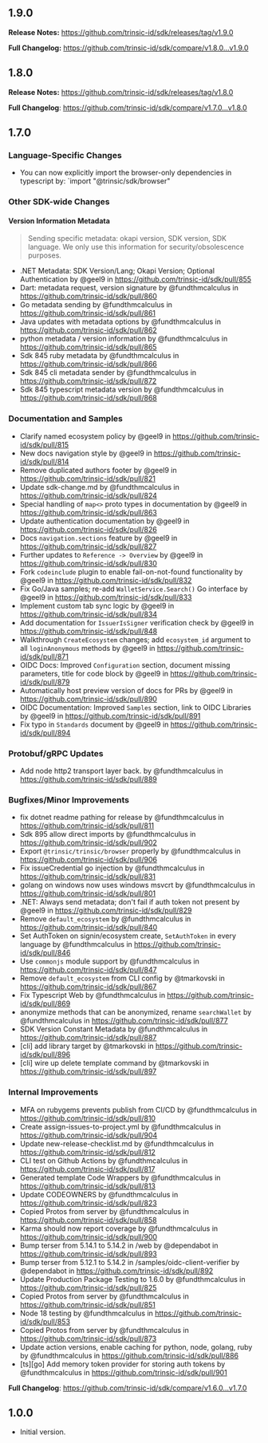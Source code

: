 ## 1.9.0
**Release Notes:** https://github.com/trinsic-id/sdk/releases/tag/v1.9.0

**Full Changelog:** https://github.com/trinsic-id/sdk/compare/v1.8.0...v1.9.0

## 1.8.0
**Release Notes:** https://github.com/trinsic-id/sdk/releases/tag/v1.8.0

**Full Changelog**: https://github.com/trinsic-id/sdk/compare/v1.7.0...v1.8.0

## 1.7.0

### Language-Specific Changes
* You can now explicitly import the browser-only dependencies in typescript by: `import "@trinsic/sdk/browser"

### Other SDK-wide Changes
#### Version Information Metadata
> Sending specific metadata: okapi version, SDK version, SDK language. We only use this information for security/obsolescence purposes.
* .NET Metadata: SDK Version/Lang; Okapi Version; Optional Authentication by @geel9 in https://github.com/trinsic-id/sdk/pull/855
* Dart: metadata request, version signature by @fundthmcalculus in https://github.com/trinsic-id/sdk/pull/860
* Go metadata sending by @fundthmcalculus in https://github.com/trinsic-id/sdk/pull/861
* Java updates with metadata options by @fundthmcalculus in https://github.com/trinsic-id/sdk/pull/862
* python metadata / version information by @fundthmcalculus in https://github.com/trinsic-id/sdk/pull/865
* Sdk 845 ruby metadata by @fundthmcalculus in https://github.com/trinsic-id/sdk/pull/866
* Sdk 845 cli metadata sender by @fundthmcalculus in https://github.com/trinsic-id/sdk/pull/872
* Sdk 845 typescript metadata version by @fundthmcalculus in https://github.com/trinsic-id/sdk/pull/868


### Documentation and Samples
* Clarify named ecosystem policy by @geel9 in https://github.com/trinsic-id/sdk/pull/815
* New docs navigation style by @geel9 in https://github.com/trinsic-id/sdk/pull/814
* Remove duplicated authors footer by @geel9 in https://github.com/trinsic-id/sdk/pull/821
* Update sdk-change.md by @fundthmcalculus in https://github.com/trinsic-id/sdk/pull/824
* Special handling of `map<>` proto types in documentation by @geel9 in https://github.com/trinsic-id/sdk/pull/863
* Update authentication documentation by @geel9 in https://github.com/trinsic-id/sdk/pull/826
* Docs `navigation.sections` feature by @geel9 in https://github.com/trinsic-id/sdk/pull/827
* Further updates to `Reference -> Overview` by @geel9 in https://github.com/trinsic-id/sdk/pull/830
* Fork `codeinclude` plugin to enable fail-on-not-found functionality by @geel9 in https://github.com/trinsic-id/sdk/pull/832
* Fix Go/Java samples; re-add `WalletService.Search()` Go interface by @geel9 in https://github.com/trinsic-id/sdk/pull/833
* Implement custom tab sync logic by @geel9 in https://github.com/trinsic-id/sdk/pull/834
* Add documentation for `IssuerIsSigner` verification check by @geel9 in https://github.com/trinsic-id/sdk/pull/848
* Walkthrough `CreateEcosystem` changes; add `ecosystem_id` argument to all `loginAnonymous` methods by @geel9 in https://github.com/trinsic-id/sdk/pull/871
* OIDC Docs: Improved `Configuration` section, document missing parameters, title for code block by @geel9 in https://github.com/trinsic-id/sdk/pull/879
* Automatically host preview version of docs for PRs by @geel9 in https://github.com/trinsic-id/sdk/pull/890
* OIDC Documentation: Improved `Samples` section, link to OIDC Libraries by @geel9 in https://github.com/trinsic-id/sdk/pull/891
* Fix typo in `Standards` document by @geel9 in https://github.com/trinsic-id/sdk/pull/894


### Protobuf/gRPC Updates
* Add node http2 transport layer back. by @fundthmcalculus in https://github.com/trinsic-id/sdk/pull/889


### Bugfixes/Minor Improvements
* fix dotnet readme pathing for release by @fundthmcalculus in https://github.com/trinsic-id/sdk/pull/811
* Sdk 895 allow direct imports by @fundthmcalculus in https://github.com/trinsic-id/sdk/pull/902
* Export `@trinsic/trinsic/browser` properly by @fundthmcalculus in https://github.com/trinsic-id/sdk/pull/906
* Fix issueCredential go injection by @fundthmcalculus in https://github.com/trinsic-id/sdk/pull/831
* golang on windows now uses windows msvcrt by @fundthmcalculus in https://github.com/trinsic-id/sdk/pull/801
* .NET: Always send metadata; don't fail if auth token not present by @geel9 in https://github.com/trinsic-id/sdk/pull/829
* Remove `default_ecosystem` by @fundthmcalculus in https://github.com/trinsic-id/sdk/pull/840
* Set AuthToken on signin/ecosystem create, `SetAuthToken` in every language by @fundthmcalculus in https://github.com/trinsic-id/sdk/pull/846
* Use `commonjs` module support by @fundthmcalculus in https://github.com/trinsic-id/sdk/pull/847
* Remove `default_ecosystem` from CLI config by @tmarkovski in https://github.com/trinsic-id/sdk/pull/867
* Fix Typescript Web by @fundthmcalculus in https://github.com/trinsic-id/sdk/pull/869
* anonymize methods that can be anonymized, rename `searchWallet` by @fundthmcalculus in https://github.com/trinsic-id/sdk/pull/877
* SDK Version Constant Metadata by @fundthmcalculus in https://github.com/trinsic-id/sdk/pull/887
* [cli] add library target by @tmarkovski in https://github.com/trinsic-id/sdk/pull/896
* [cli] wire up delete template command by @tmarkovski in https://github.com/trinsic-id/sdk/pull/897


### Internal Improvements
* MFA on rubygems prevents publish from CI/CD by @fundthmcalculus in https://github.com/trinsic-id/sdk/pull/810
* Create assign-issues-to-project.yml by @fundthmcalculus in https://github.com/trinsic-id/sdk/pull/904
* Update new-release-checklist.md by @fundthmcalculus in https://github.com/trinsic-id/sdk/pull/812
* CLI test on Github Actions by @fundthmcalculus in https://github.com/trinsic-id/sdk/pull/817
* Generated template Code Wrappers by @fundthmcalculus in https://github.com/trinsic-id/sdk/pull/813
* Update CODEOWNERS by @fundthmcalculus in https://github.com/trinsic-id/sdk/pull/823
* Copied Protos from server by @fundthmcalculus in https://github.com/trinsic-id/sdk/pull/858
* Karma should now report coverage by @fundthmcalculus in https://github.com/trinsic-id/sdk/pull/900
* Bump terser from 5.14.1 to 5.14.2 in /web by @dependabot in https://github.com/trinsic-id/sdk/pull/893
* Bump terser from 5.12.1 to 5.14.2 in /samples/oidc-client-verifier by @dependabot in https://github.com/trinsic-id/sdk/pull/892
* Update Production Package Testing to 1.6.0 by @fundthmcalculus in https://github.com/trinsic-id/sdk/pull/825
* Copied Protos from server by @fundthmcalculus in https://github.com/trinsic-id/sdk/pull/851
* Node 18 testing by @fundthmcalculus in https://github.com/trinsic-id/sdk/pull/853
* Copied Protos from server by @fundthmcalculus in https://github.com/trinsic-id/sdk/pull/873
* Update action versions, enable caching for python, node, golang, ruby by @fundthmcalculus in https://github.com/trinsic-id/sdk/pull/886
* [ts][go] Add memory token provider for storing auth tokens by @fundthmcalculus in https://github.com/trinsic-id/sdk/pull/901



**Full Changelog**: https://github.com/trinsic-id/sdk/compare/v1.6.0...v1.7.0

## 1.0.0

- Initial version.
